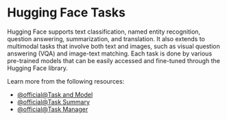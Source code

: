 # Hugging Face Tasks

Hugging Face supports text classification, named entity recognition, question answering, summarization, and translation. It also extends to multimodal tasks that involve both text and images, such as visual question answering (VQA) and image-text matching. Each task is done by various pre-trained models that can be easily accessed and fine-tuned through the Hugging Face library. 

Learn more from the following resources:

- [@official@Task and Model](https://huggingface.co/learn/computer-vision-course/en/unit4/multimodal-models/tasks-models-part1)
- [@official@Task Summary](https://huggingface.co/docs/transformers/v4.14.1/en/task_summary)
- [@official@Task Manager](https://huggingface.co/docs/optimum/en/exporters/task_manager)
